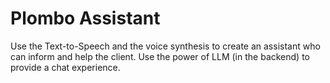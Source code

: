 # Plombo Assistant

Use the Text-to-Speech and the voice synthesis to create an assistant who can inform and help the client.
Use the power of LLM (in the backend) to provide a chat experience.
